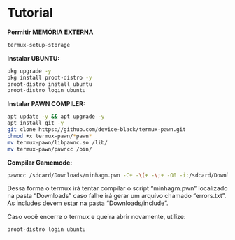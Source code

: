 # Tutorial
<b>Permitir MEMÓRIA EXTERNA</b>
```sh
termux-setup-storage
```

<b>Instalar UBUNTU:</b>
```bash
pkg upgrade -y
pkg install proot-distro -y
proot-distro install ubuntu
proot-distro login ubuntu
```

<b>Instalar PAWN COMPILER:</b>
```bash
apt update -y && apt upgrade -y
apt install git -y
git clone https://github.com/device-black/termux-pawn.git
chmod +x termux-pawn/*pawn*
mv termux-pawn/libpawnc.so /lib/
mv termux-pawn/pawncc /bin/
```

<b>Compilar Gamemode:</b>
```bash
pawncc /sdcard/Downloads/minhagm.pwn -C+ -\(+ -\;+ -O0 -i:/sdcard/Downloads/include/ -e:/sdcard/Downloads/errors.txt
```
Dessa forma o termux irá tentar compilar o script “minhagm.pwn” localizado na pasta “Downloads”
caso falhe irá gerar um arquivo chamado “errors.txt”.
As includes devem estar na pasta “Downloads/include”.

Caso você encerre o termux e queira abrir novamente, utilize: 
```sh
proot-distro login ubuntu
```
